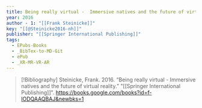 ```yaml
---
title: Being really virtual -  Immersive natives and the future of virtual reality
year: 2016
author - 1: "[[Frank Steinicke]]"
key: "[[@Steinicke2016-nh]]"
publisher: "[[Springer International Publishing]]"
tags:
  - EPubs-Books
  - _BibTex-to-MD-Git
  - ePub
  - _XR-MR-VR-AR
---
```


> [!Bibliography]
> Steinicke, Frank. 2016. “Being really virtual -  Immersive natives and the future of virtual reality.” "[[Springer International Publishing]]". https://books.google.com/books?id=f-lODQAAQBAJ&newbks=1